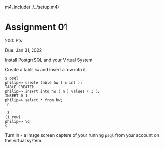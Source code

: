 m4_include(../../setup.m4)

# Assignment 01 

200: Pts

Due:  Jan 31, 2022

Install PostgreSQL and your Virtual System

Create a table `hw` and insert a row into it.

```
$ psql
philip=> create table hw ( n int );
TABLE CREATED
philip=> insert into hw ( n ) values ( 3 );
INSERT 0 1
philip=> select * from hw;
 n 
---
 3
(1 row)
philip=> \q
$
```

Turn in - a image screen capture of your running `psql`
from your account on the virtual system.

